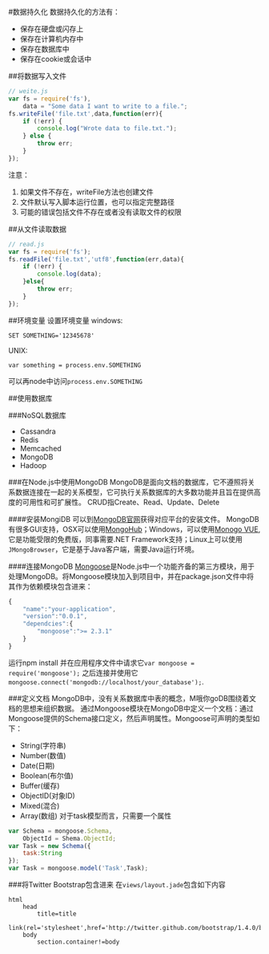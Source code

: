 #数据持久化
数据持久化的方法有：
- 保存在硬盘或闪存上
- 保存在计算机内存中
- 保存在数据库中
- 保存在cookie或会话中

##将数据写入文件
```js
// weite.js
var fs = require('fs'),
	data = "Some data I want to write to a file.";
fs.writeFile('file.txt',data,function(err){
	if (!err) {
		console.log("Wrote data to file.txt.");
	} else {
		throw err;
	}
});
```
注意：
1. 如果文件不存在，writeFile方法也创建文件
2. 文件默认写入脚本运行位置，也可以指定完整路径
3. 可能的错误包括文件不存在或者没有读取文件的权限

##从文件读取数据
```js
// read.js
var fs = require('fs');
fs.readFile('file.txt','utf8',function(err,data){
	if (!err) {
		console.log(data);
	}else{
		throw err;
	}
});
```

##环境变量
设置环境变量
windows:
```shell
SET SOMETHING='12345678'
```
UNIX:
```shell
var something = process.env.SOMETHING
```
可以再node中访问`process.env.SOMETHING`

##使用数据库

###NoSQL数据库
- Cassandra
- Redis
- Memcached
- MongoDB
- Hadoop

###在Node.js中使用MongoDB
MongoDB是面向文档的数据库，它不遵照将关系数据连接在一起的关系模型，它可执行关系数据库的大多数功能并且旨在提供高度的可用性和可扩展性。
CRUD指Create、Read、Update、Delete

####安装MongiDB
可以到[MongoDB官网](http://www.mongodb.org/downloads)获得对应平台的安装文件。
MongoDB有很多GUI支持，OSX可以使用[MongoHub](http://mongohub.todayclose.com/)；Windows，可以使用[Monogo VUE](http://mongovue/com),它是功能受限的免费版，同事需要.NET Framework支持；Linux上可以使用`JMongoBrowser`，它是基于Java客户端，需要Java运行环境。

####连接MongoDB
[Mongoose](http://mongoosejs.com/)是Node.js中一个功能齐备的第三方模块，用于处理MongoDB。将Mongoose模块加入到项目中，并在package.json文件中将其作为依赖模块包含进来：
```js
{
    "name":"your-application",
    "version":"0.0.1",
    "dependcies":{
        "mongoose":">= 2.3.1"
    }
}
```
运行npm install 
并在应用程序文件中请求它`var mongoose = require('mongoose');`
之后连接并使用它`mongoose.connect('mongodb://localhost/your_database');`.

###定义文档
MongoDB中，没有关系数据库中表的概念，M哦你goDB围绕着文档的思想来组织数据。
通过Mongoose模块在MongoDB中定义一个文档：通过Mongoose提供的Schema接口定义，然后声明属性。Mongoose可声明的类型如下：
- String(字符串)
- Number(数值)
- Date(日期)
- Boolean(布尔值)
- Buffer(缓存)
- ObjectID(对象ID)
- Mixed(混合)
- Array(数组)
对于task模型而言，只需要一个属性
```js
var Schema = mongoose.Schema,
    ObjectId = Shema.ObjectId;
var Task = new Schema({
    task:String
});
var Task = mongoose.model('Task',Task);
```

###将Twitter Bootstrap包含进来
在`views/layout.jade`包含如下内容
```
html 
    head
        title=title
        link(rel='stylesheet',href='http://twitter.github.com/bootstrap/1.4.0/bootstrap.min.css')
    body
        section.container!=body
```
